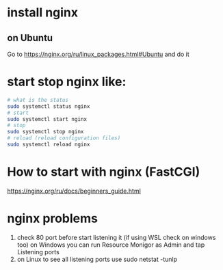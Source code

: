 # install nginx
## on Ubuntu
Go to https://nginx.org/ru/linux_packages.html#Ubuntu and do it
# start stop nginx like:

```bash
# what is the status
sudo systemctl status nginx
# start
sudo systemctl start nginx
# stop
sudo systemctl stop nginx
# reload (reload configuration files)
sudo systemctl reload nginx
```
# How to start with nginx (FastCGI)
https://nginx.org/ru/docs/beginners_guide.html

# nginx problems
1. check 80 port before start listening it (if using WSL check on windows too)
   on Windows you can run Resource Monigor as Admin and tap Listening ports
2. on Linux to see all listening ports use
   sudo netstat -tunlp

